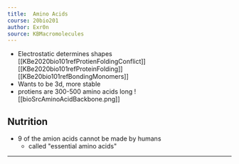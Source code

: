 ```yaml
---
title:  Amino Acids
course: 20bio201
author: Exr0n
source: KBMacromolecules
---
```


- Electrostatic determines shapes [[KBe2020bio101refProtienFoldingConflict]] [[KBe2020bio101refProteinFolding]] [[KBe20bio101refBondingMonomers]]
- Wants to be 3d, more stable
- protiens are 300-500 amino acids long 
![[bioSrcAminoAcidBackbone.png]]

## Nutrition
- 9 of the amion acids cannot be made by humans
	- called "essential amino acids"

---